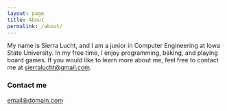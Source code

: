 ```yaml
---
layout: page
title: About
permalink: /about/
---
```


My name is Sierra Lucht, and I am a junior in Computer Engineering at Iowa State University. In my free time, I enjoy programming, baking, and playing board games. If you would like to learn more about me, feel free to contact me at sierralucht@gmail.com.

### Contact me

[email@domain.com](mailto:sierralucht@gmail.com)
